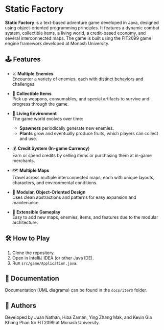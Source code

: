 # Static Factory

**Static Factory** is a text-based adventure game developed in Java, designed using object-oriented programming principles.
It features a dynamic combat system, collectible items, a living world, a credit-based economy, and several interconnected maps. 
The game is built using the FIT2099 game engine framework developed at Monash University.

## 🕹️ Features

- ⚔️ **Multiple Enemies**  
  Encounter a variety of enemies, each with distinct behaviors and challenges.

- 🎒 **Collectible Items**  
  Pick up weapons, consumables, and special artifacts to survive and progress through the game.

- 🌿 **Living Environment**  
  The game world evolves over time:  
  - **Spawners** periodically generate new enemies.  
  - **Plants** grow and eventually produce fruits, which players can collect and use.

- 💰 **Credit System (In-game Currency)**  
  Earn or spend credits by selling items or purchasing them at in-game merchants.

- 🗺️ **Multiple Maps**  
  Travel across multiple interconnected maps, each with unique layouts, characters, and environmental conditions.

- 🧱 **Modular, Object-Oriented Design**  
  Uses clean abstractions and patterns for easy expansion and maintenance.

- 🧩 **Extensible Gameplay**  
  Easy to add new maps, enemies, items, and features due to the modular architecture.

## 🛠️ How to Play

1. Clone the repository.
2. Open in IntelliJ IDEA (or other Java IDE).
3. Run `src/game/Application.java`.

## 📄 Documentation

Documentation (UML diagrams) can be found in the `docs/iterX` folder.

## 👥 Authors

Developed by Juan Nathan, Hiba Zaman, Ying Zhang Mak, and Kevin Gia Khang Phan for FIT2099 at Monash University.

